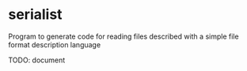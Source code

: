serialist
=========

Program to generate code for reading files described with a simple file format description language

TODO: document
